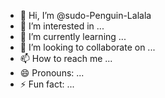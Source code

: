 - 👋 Hi, I’m @sudo-Penguin-Lalala
- 👀 I’m interested in ...
- 🌱 I’m currently learning ...
- 💞️ I’m looking to collaborate on ...
- 📫 How to reach me ...
- 😄 Pronouns: ...
- ⚡ Fun fact: ...

<!---
sudo-Penguin-Lalala/sudo-Penguin-Lalala is a ✨ special ✨ repository because its `README.md` (this file) appears on your GitHub profile.
You can click the Preview link to take a look at your changes.
--->
